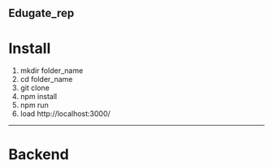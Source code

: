 ## Edugate_rep

# Install
1. mkdir folder_name
2. cd folder_name
3. git clone 
4. npm install
5. npm run
6. load http://localhost:3000/

---

# Backend


